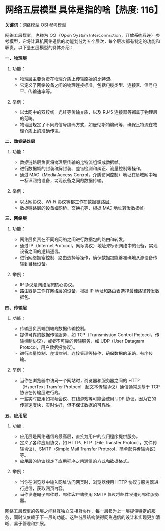 # 网络五层模型  具体是指的啥【热度: 116】

**关键词**：网络模型 OSI 参考模型

网络五层模型，也称为 OSI（Open System Interconnection，开放系统互连）参考模型，它将计算机网络通信的功能划分为五个层次，每个层次都有特定的功能和职责。以下是五层模型的具体介绍：

**一、物理层**

1. 功能：

   - 物理层主要负责在物理介质上传输原始的比特流。
   - 它定义了网络设备之间的物理连接标准，包括电缆类型、连接器、信号电平、传输速率等。

2. 举例：
   - 以太网中的双绞线、光纤等传输介质，以及 RJ45 连接器等都属于物理层的范畴。
   - 物理层规定了不同的信号编码方式，如曼彻斯特编码等，确保比特流在物理介质上的准确传输。

**二、数据链路层**

1. 功能：

   - 数据链路层负责将物理层传输的比特流组织成数据帧。
   - 进行数据帧的封装和解封装、差错检测和纠正、流量控制等操作。
   - 通过 MAC（Media Access Control，介质访问控制）地址在局域网中唯一标识网络设备，实现设备之间的数据传输。

2. 举例：
   - 以太网协议、Wi-Fi 协议等都工作在数据链路层。
   - 数据链路层的设备如网桥、交换机等，根据 MAC 地址转发数据帧。

**三、网络层**

1. 功能：

   - 网络层负责在不同的网络之间进行数据包的路由和转发。
   - 通过 IP（Internet Protocol，网际协议）地址来标识网络中的设备，实现设备之间的逻辑通信。
   - 进行网络拥塞控制、路由选择等操作，确保数据包能够准确地从源设备传输到目标设备。

2. 举例：
   - IP 协议是网络层的核心协议。
   - 路由器是工作在网络层的设备，根据 IP 地址和路由表选择最佳路径转发数据包。

**四、传输层**

1. 功能：

   - 传输层负责端到端的数据传输控制。
   - 提供可靠的数据传输服务，如 TCP（Transmission Control Protocol，传输控制协议），或者不可靠的传输服务，如 UDP（User Datagram Protocol，用户数据报协议）。
   - 进行流量控制、差错控制、连接管理等操作，确保数据的正确、有序传输。

2. 举例：
   - 当你在浏览器中访问一个网站时，浏览器和服务器之间的 HTTP（HyperText Transfer Protocol，超文本传输协议）通信通常是基于 TCP 协议在传输层进行的。
   - 一些实时应用如视频会议、在线游戏等可能会使用 UDP 协议，因为它的传输速度快，实时性好，但不保证数据的可靠性。

**五、应用层**

1. 功能：

   - 应用层是网络通信的最高层，直接为用户的应用程序提供服务。
   - 定义了各种应用协议，如 HTTP、FTP（File Transfer Protocol，文件传输协议）、SMTP（Simple Mail Transfer Protocol，简单邮件传输协议）等。
   - 应用层的协议规定了应用程序之间通信的方式和数据格式。

2. 举例：
   - 当你在浏览器中输入网址访问网页时，浏览器使用 HTTP 协议与服务器进行通信，获取网页内容。
   - 当你发送电子邮件时，邮件客户端使用 SMTP 协议将邮件发送到邮件服务器。

网络五层模型的各层之间相互独立又相互协作，每一层都为上一层提供特定的服务，同时又依赖于下一层的功能。这种分层结构使得网络通信的设计和实现更加清晰、易于管理和扩展。
